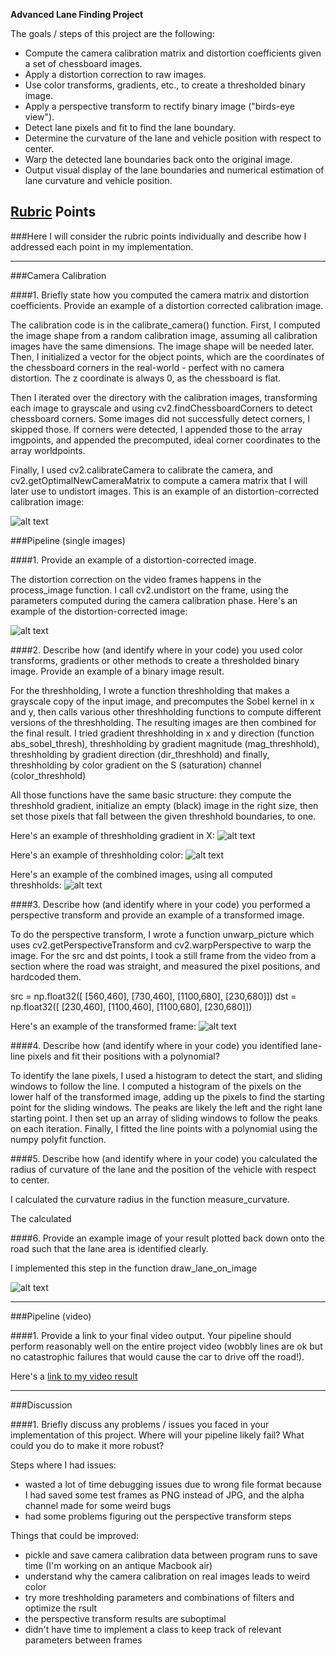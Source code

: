 

**Advanced Lane Finding Project**

The goals / steps of this project are the following:

* Compute the camera calibration matrix and distortion coefficients given a set of chessboard images.
* Apply a distortion correction to raw images.
* Use color transforms, gradients, etc., to create a thresholded binary image.
* Apply a perspective transform to rectify binary image ("birds-eye view").
* Detect lane pixels and fit to find the lane boundary.
* Determine the curvature of the lane and vehicle position with respect to center.
* Warp the detected lane boundaries back onto the original image.
* Output visual display of the lane boundaries and numerical estimation of lane curvature and vehicle position.

[//]: # (Image References)

[image1]: ./img_for_writeup/undist.jpg "Undistorted calibration image"
[image2]: ./img_for_writeup/frame_calib.png "Undistorted video frame"
[image3]: ./img_for_writeup/frame_grad_x.png "Threshholding gradient in X"
[image4]: ./img_for_writeup/frame_color_t.png "Threshholding color"
[image5]: ./img_for_writeup/frame_threshholded.png "Threshholding combined"
[image6]: ./img_for_writeup/frame_transform.png "Transformed frame"
[image7]: ./img_for_writeup/frame_with_lanes.png "Frame with lanes drawn on"


[video1]: ./project_video.mp4 "Video"

## [Rubric](https://review.udacity.com/#!/rubrics/571/view) Points
###Here I will consider the rubric points individually and describe how I addressed each point in my implementation.  

---

###Camera Calibration

####1. Briefly state how you computed the camera matrix and distortion coefficients. Provide an example of a distortion corrected calibration image.

The calibration code is in the calibrate_camera() function. First, I computed the image shape from a random calibration image, assuming all calibration images have the same dimensions. The image shape will be needed later. Then, I initialized a vector for the object points, which are the coordinates of the chessboard corners in the real-world - perfect with no camera distortion. The z coordinate is always 0, as the chessboard is flat.

Then I iterated over the directory with the calibration images, transforming each image to grayscale and using cv2.findChessboardCorners to detect chessboard corners. Some images did not successfully detect corners, I skipped those. If corners were detected, I appended those to the array imgpoints, and appended the precomputed, ideal corner coordinates to the array worldpoints.

Finally, I used cv2.calibrateCamera to calibrate the camera, and cv2.getOptimalNewCameraMatrix to compute a camera matrix that I will later use to undistort images. This is an example of an distortion-corrected calibration image:

![alt text][image1]

###Pipeline (single images)

####1. Provide an example of a distortion-corrected image.

The distortion correction on the video frames happens in the process_image function. I call cv2.undistort on the frame, using the parameters computed during the camera calibration phase. Here's an example of the distortion-corrected image:

![alt text][image2]


####2. Describe how (and identify where in your code) you used color transforms, gradients or other methods to create a thresholded binary image.  Provide an example of a binary image result.

For the threshholding, I wrote a function threshholding that makes a grayscale copy of the input image, and precomputes the Sobel kernel in x and y, then calls various other threshholding functions to compute different versions of the threshholding. The resulting images are then combined for the final result. I tried gradient threshholding in x and y direction (function abs_sobel_thresh), threshholding by gradient magnitude (mag_threshhold), threshholding by gradient direction (dir_threshhold) and finally, threshholding by color gradient on the S (saturation) channel (color_threshhold)

All those functions have the same basic structure: they compute the threshhold gradient, initialize an empty (black) image in the right size, then set those pixels that fall between the given threshhold boundaries, to one.

Here's an example of threshholding gradient in X:
![alt text][image3]

Here's an example of threshholding color:
![alt text][image4]

Here's an example of the combined images, using all computed threshholds:
![alt text][image5]

####3. Describe how (and identify where in your code) you performed a perspective transform and provide an example of a transformed image.

To do the perspective transform, I wrote a function unwarp_picture which uses cv2.getPerspectiveTransform and cv2.warpPerspective to warp the image. For the src and dst points, I took a still frame from the video from a section where the road was straight, and measured the pixel positions, and hardcoded them.

  src = np.float32([ [560,460], [730,460], [1100,680], [230,680]])
  dst = np.float32([ [230,460], [1100,460], [1100,680], [230,680]])

Here's an example of the transformed frame:
![alt text][image6]

####4. Describe how (and identify where in your code) you identified lane-line pixels and fit their positions with a polynomial?

To identify the lane pixels, I used a histogram to detect the start, and sliding windows to follow the line. I computed a histogram of the pixels on the lower half of the transformed image, adding up the pixels to find the starting point for the sliding windows. The peaks are likely the left and the right lane starting point. I then set up an array of sliding windows to follow the peaks on each iteration. Finally, I fitted the line points with a polynomial using the numpy polyfit function.

####5. Describe how (and identify where in your code) you calculated the radius of curvature of the lane and the position of the vehicle with respect to center.

I calculated the curvature radius in the function measure_curvature. 

The calculated 

####6. Provide an example image of your result plotted back down onto the road such that the lane area is identified clearly.

I implemented this step in the function draw_lane_on_image


![alt text][image7]

---

###Pipeline (video)

####1. Provide a link to your final video output.  Your pipeline should perform reasonably well on the entire project video (wobbly lines are ok but no catastrophic failures that would cause the car to drive off the road!).

Here's a [link to my video result](./output_2.mp4)

---

###Discussion

####1. Briefly discuss any problems / issues you faced in your implementation of this project.  Where will your pipeline likely fail?  What could you do to make it more robust?

Steps where I had issues:
- wasted a lot of time debugging issues due to wrong file format because I had saved some test frames as PNG instead of JPG, and the alpha channel made for some weird bugs
- had some problems figuring out the perspective transform steps


Things that could be improved:
- pickle and save camera calibration data between program runs to save time (I'm working on an antique Macbook air)
- understand why the camera calibration on real images leads to weird color
- try more treshholding parameters and combinations of filters and optimize the rsult
- the perspective transform results are suboptimal
- didn't have time to implement a class to keep track of relevant parameters between frames

